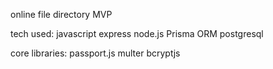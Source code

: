 online file directory MVP 

tech used:
javascript
express
node.js
Prisma ORM
postgresql

core libraries:
passport.js
multer
bcryptjs
